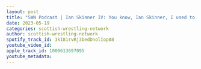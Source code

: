 ```yaml
---
layout: post
title: "SWN Podcast | Ian Skinner IV: You know, Ian Skinner, I used to think you were crazy. But now I can see you're nuts."
date: 2023-05-19
categories: scottish-wrestling-network
author: scottish-wrestling-network
spotify_track_id: 3kI81rvRj3bedDnolIop08
youtube_video_id: 
apple_track_id: 1000613697095
youtube_metadata: 
---
```

